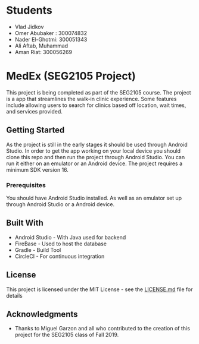# Students 

- Vlad Jidkov
- Omer Abubaker : 300074832
- Nader El-Ghotmi: 300051343
- Ali Aftab, Muhammad
- Aman Riat: 300056269 

# MedEx (SEG2105 Project)

This project is being completed as part of the SEG2105 course. The project is a app that streamlines the walk-in clinic experience. Some features include allowing users to search for clinics based off location, wait times, and services provided.

## Getting Started

As the project is still in the early stages it should be used through Android Studio. In order to get the app working on your local device you should clone this repo and then run the project through Android Studio. You can run it either on an emulator or an Android device. The project requires a minimum SDK version 16. 

### Prerequisites

You should have Android Studio installed. As well as an emulator set up through Android Studio or a Android device.

## Built With

* Android Studio - With Java used for backend
* FireBase - Used to host the database
* Gradle - Build Tool
* CircleCI - For continuous integration

## License

This project is licensed under the MIT License - see the [LICENSE.md](LICENSE.md) file for details

## Acknowledgments

* Thanks to Miguel Garzon and all who contributed to the creation of this project for the SEG2105 class of Fall 2019.
